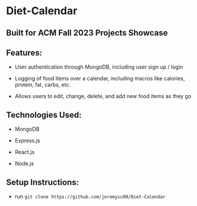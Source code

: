 # Diet-Calendar

## Built for ACM Fall 2023 Projects Showcase

## Features:

- User authentication through MongoDB, including user sign up / login

- Logging of food items over a calendar, including macros like calories, protein, fat, carbs, etc.

- Allows users to edit, change, delete, and add new food items as they go

## Technologies Used:

- MongoDB

- Express.js

- React.js

- Node.js

## Setup Instructions:

- run `git clone https://github.com/jeremysu99/Diet-Calendar`

